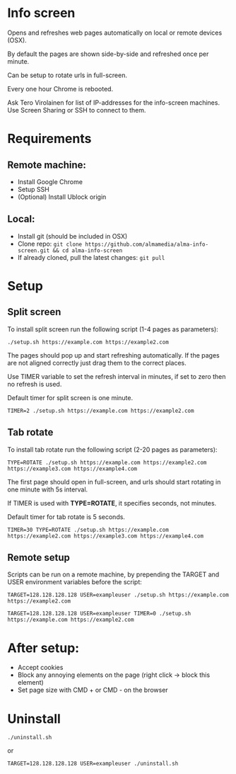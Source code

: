 # Info screen
Opens and refreshes web pages automatically on local or remote devices (OSX).

By default the pages are shown side-by-side and refreshed once per minute.

Can be setup to rotate urls in full-screen.

Every one hour Chrome is rebooted.

Ask Tero Virolainen for list of IP-addresses for the info-screen machines.
Use Screen Sharing or SSH to connect to them.

# Requirements
## Remote machine:
* Install Google Chrome
* Setup SSH
* (Optional) Install Ublock origin

## Local:
* Install git (should be included in OSX)
* Clone repo: `git clone https://github.com/almamedia/alma-info-screen.git && cd alma-info-screen`
* If already cloned, pull the latest changes: `git pull`

# Setup
## Split screen
To install split screen run the following script (1-4 pages as parameters):

`./setup.sh https://example.com https://example2.com`

The pages should pop up and start refreshing automatically.
If the pages are not aligned correctly just drag them to the correct places.

Use TIMER variable to set the refresh interval in minutes, if set to zero then no refresh is used.

Default timer for split screen is one minute.

`TIMER=2 ./setup.sh https://example.com https://example2.com`

## Tab rotate
To install tab rotate run the following script (2-20 pages as parameters):

`TYPE=ROTATE ./setup.sh https://example.com https://example2.com https://example3.com https://example4.com`

The first page should open in full-screen, and urls should start rotating in one minute with 5s interval.

If TIMER is used with **TYPE=ROTATE**, it specifies seconds, not minutes.

Default timer for tab rotate is 5 seconds.

`TIMER=30 TYPE=ROTATE ./setup.sh https://example.com https://example2.com https://example3.com https://example4.com`

## Remote setup

Scripts can be run on a remote machine, by prepending the TARGET and USER environment variables before the script:

`TARGET=128.128.128.128 USER=exampleuser ./setup.sh https://example.com https://example2.com`

`TARGET=128.128.128.128 USER=exampleuser TIMER=0 ./setup.sh https://example.com https://example2.com`

# After setup:
* Accept cookies
* Block any annoying elements on the page (right click -> block this element)
* Set page size with CMD + or CMD - on the browser

# Uninstall

`./uninstall.sh`

or

`TARGET=128.128.128.128 USER=exampleuser ./uninstall.sh`
